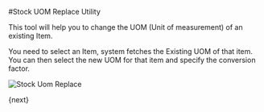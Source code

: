 #Stock UOM Replace Utility

This tool will help you to change the UOM (Unit of measurement) of an existing Item.

You need to select an Item, system fetches the Existing UOM of that item. You can then select the new UOM for that item 
and specify the conversion factor.

<img class="screenshot" alt="Stock Uom Replace" src="{{url_prefix}}/assets/img/stock/uom-replace.png">

{next}
